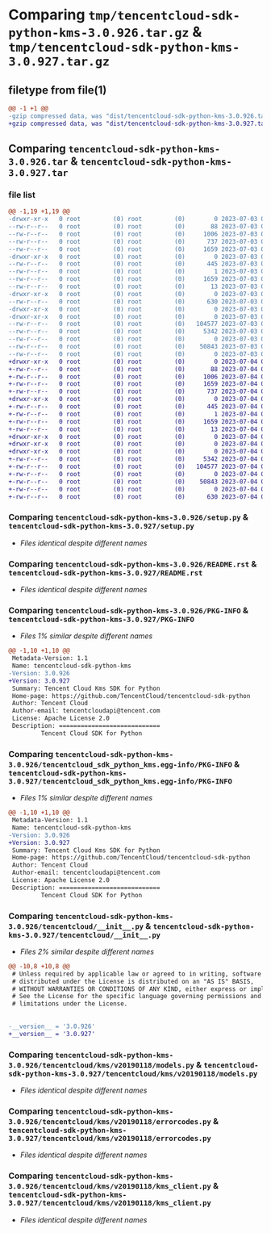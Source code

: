 # Comparing `tmp/tencentcloud-sdk-python-kms-3.0.926.tar.gz` & `tmp/tencentcloud-sdk-python-kms-3.0.927.tar.gz`

## filetype from file(1)

```diff
@@ -1 +1 @@
-gzip compressed data, was "dist/tencentcloud-sdk-python-kms-3.0.926.tar", last modified: Mon Jul  3 00:29:27 2023, max compression
+gzip compressed data, was "dist/tencentcloud-sdk-python-kms-3.0.927.tar", last modified: Tue Jul  4 00:24:49 2023, max compression
```

## Comparing `tencentcloud-sdk-python-kms-3.0.926.tar` & `tencentcloud-sdk-python-kms-3.0.927.tar`

### file list

```diff
@@ -1,19 +1,19 @@
-drwxr-xr-x   0 root         (0) root         (0)        0 2023-07-03 00:29:27.000000 tencentcloud-sdk-python-kms-3.0.926/
--rw-r--r--   0 root         (0) root         (0)       88 2023-07-03 00:29:27.000000 tencentcloud-sdk-python-kms-3.0.926/setup.cfg
--rw-r--r--   0 root         (0) root         (0)     1006 2023-07-03 00:29:27.000000 tencentcloud-sdk-python-kms-3.0.926/setup.py
--rw-r--r--   0 root         (0) root         (0)      737 2023-07-03 00:29:27.000000 tencentcloud-sdk-python-kms-3.0.926/README.rst
--rw-r--r--   0 root         (0) root         (0)     1659 2023-07-03 00:29:27.000000 tencentcloud-sdk-python-kms-3.0.926/PKG-INFO
-drwxr-xr-x   0 root         (0) root         (0)        0 2023-07-03 00:29:27.000000 tencentcloud-sdk-python-kms-3.0.926/tencentcloud_sdk_python_kms.egg-info/
--rw-r--r--   0 root         (0) root         (0)      445 2023-07-03 00:29:27.000000 tencentcloud-sdk-python-kms-3.0.926/tencentcloud_sdk_python_kms.egg-info/SOURCES.txt
--rw-r--r--   0 root         (0) root         (0)        1 2023-07-03 00:29:27.000000 tencentcloud-sdk-python-kms-3.0.926/tencentcloud_sdk_python_kms.egg-info/dependency_links.txt
--rw-r--r--   0 root         (0) root         (0)     1659 2023-07-03 00:29:27.000000 tencentcloud-sdk-python-kms-3.0.926/tencentcloud_sdk_python_kms.egg-info/PKG-INFO
--rw-r--r--   0 root         (0) root         (0)       13 2023-07-03 00:29:27.000000 tencentcloud-sdk-python-kms-3.0.926/tencentcloud_sdk_python_kms.egg-info/top_level.txt
-drwxr-xr-x   0 root         (0) root         (0)        0 2023-07-03 00:29:27.000000 tencentcloud-sdk-python-kms-3.0.926/tencentcloud/
--rw-r--r--   0 root         (0) root         (0)      630 2023-07-03 00:29:27.000000 tencentcloud-sdk-python-kms-3.0.926/tencentcloud/__init__.py
-drwxr-xr-x   0 root         (0) root         (0)        0 2023-07-03 00:29:27.000000 tencentcloud-sdk-python-kms-3.0.926/tencentcloud/kms/
-drwxr-xr-x   0 root         (0) root         (0)        0 2023-07-03 00:29:27.000000 tencentcloud-sdk-python-kms-3.0.926/tencentcloud/kms/v20190118/
--rw-r--r--   0 root         (0) root         (0)   104577 2023-07-03 00:29:27.000000 tencentcloud-sdk-python-kms-3.0.926/tencentcloud/kms/v20190118/models.py
--rw-r--r--   0 root         (0) root         (0)     5342 2023-07-03 00:29:27.000000 tencentcloud-sdk-python-kms-3.0.926/tencentcloud/kms/v20190118/errorcodes.py
--rw-r--r--   0 root         (0) root         (0)        0 2023-07-03 00:29:27.000000 tencentcloud-sdk-python-kms-3.0.926/tencentcloud/kms/v20190118/__init__.py
--rw-r--r--   0 root         (0) root         (0)    50843 2023-07-03 00:29:27.000000 tencentcloud-sdk-python-kms-3.0.926/tencentcloud/kms/v20190118/kms_client.py
--rw-r--r--   0 root         (0) root         (0)        0 2023-07-03 00:29:27.000000 tencentcloud-sdk-python-kms-3.0.926/tencentcloud/kms/__init__.py
+drwxr-xr-x   0 root         (0) root         (0)        0 2023-07-04 00:24:49.000000 tencentcloud-sdk-python-kms-3.0.927/
+-rw-r--r--   0 root         (0) root         (0)       88 2023-07-04 00:24:49.000000 tencentcloud-sdk-python-kms-3.0.927/setup.cfg
+-rw-r--r--   0 root         (0) root         (0)     1006 2023-07-04 00:24:49.000000 tencentcloud-sdk-python-kms-3.0.927/setup.py
+-rw-r--r--   0 root         (0) root         (0)     1659 2023-07-04 00:24:49.000000 tencentcloud-sdk-python-kms-3.0.927/PKG-INFO
+-rw-r--r--   0 root         (0) root         (0)      737 2023-07-04 00:24:49.000000 tencentcloud-sdk-python-kms-3.0.927/README.rst
+drwxr-xr-x   0 root         (0) root         (0)        0 2023-07-04 00:24:49.000000 tencentcloud-sdk-python-kms-3.0.927/tencentcloud_sdk_python_kms.egg-info/
+-rw-r--r--   0 root         (0) root         (0)      445 2023-07-04 00:24:49.000000 tencentcloud-sdk-python-kms-3.0.927/tencentcloud_sdk_python_kms.egg-info/SOURCES.txt
+-rw-r--r--   0 root         (0) root         (0)        1 2023-07-04 00:24:49.000000 tencentcloud-sdk-python-kms-3.0.927/tencentcloud_sdk_python_kms.egg-info/dependency_links.txt
+-rw-r--r--   0 root         (0) root         (0)     1659 2023-07-04 00:24:49.000000 tencentcloud-sdk-python-kms-3.0.927/tencentcloud_sdk_python_kms.egg-info/PKG-INFO
+-rw-r--r--   0 root         (0) root         (0)       13 2023-07-04 00:24:49.000000 tencentcloud-sdk-python-kms-3.0.927/tencentcloud_sdk_python_kms.egg-info/top_level.txt
+drwxr-xr-x   0 root         (0) root         (0)        0 2023-07-04 00:24:49.000000 tencentcloud-sdk-python-kms-3.0.927/tencentcloud/
+drwxr-xr-x   0 root         (0) root         (0)        0 2023-07-04 00:24:49.000000 tencentcloud-sdk-python-kms-3.0.927/tencentcloud/kms/
+drwxr-xr-x   0 root         (0) root         (0)        0 2023-07-04 00:24:49.000000 tencentcloud-sdk-python-kms-3.0.927/tencentcloud/kms/v20190118/
+-rw-r--r--   0 root         (0) root         (0)     5342 2023-07-04 00:24:49.000000 tencentcloud-sdk-python-kms-3.0.927/tencentcloud/kms/v20190118/errorcodes.py
+-rw-r--r--   0 root         (0) root         (0)   104577 2023-07-04 00:24:49.000000 tencentcloud-sdk-python-kms-3.0.927/tencentcloud/kms/v20190118/models.py
+-rw-r--r--   0 root         (0) root         (0)        0 2023-07-04 00:24:49.000000 tencentcloud-sdk-python-kms-3.0.927/tencentcloud/kms/v20190118/__init__.py
+-rw-r--r--   0 root         (0) root         (0)    50843 2023-07-04 00:24:49.000000 tencentcloud-sdk-python-kms-3.0.927/tencentcloud/kms/v20190118/kms_client.py
+-rw-r--r--   0 root         (0) root         (0)        0 2023-07-04 00:24:49.000000 tencentcloud-sdk-python-kms-3.0.927/tencentcloud/kms/__init__.py
+-rw-r--r--   0 root         (0) root         (0)      630 2023-07-04 00:24:49.000000 tencentcloud-sdk-python-kms-3.0.927/tencentcloud/__init__.py
```

### Comparing `tencentcloud-sdk-python-kms-3.0.926/setup.py` & `tencentcloud-sdk-python-kms-3.0.927/setup.py`

 * *Files identical despite different names*

### Comparing `tencentcloud-sdk-python-kms-3.0.926/README.rst` & `tencentcloud-sdk-python-kms-3.0.927/README.rst`

 * *Files identical despite different names*

### Comparing `tencentcloud-sdk-python-kms-3.0.926/PKG-INFO` & `tencentcloud-sdk-python-kms-3.0.927/PKG-INFO`

 * *Files 1% similar despite different names*

```diff
@@ -1,10 +1,10 @@
 Metadata-Version: 1.1
 Name: tencentcloud-sdk-python-kms
-Version: 3.0.926
+Version: 3.0.927
 Summary: Tencent Cloud Kms SDK for Python
 Home-page: https://github.com/TencentCloud/tencentcloud-sdk-python
 Author: Tencent Cloud
 Author-email: tencentcloudapi@tencent.com
 License: Apache License 2.0
 Description: ============================
         Tencent Cloud SDK for Python
```

### Comparing `tencentcloud-sdk-python-kms-3.0.926/tencentcloud_sdk_python_kms.egg-info/PKG-INFO` & `tencentcloud-sdk-python-kms-3.0.927/tencentcloud_sdk_python_kms.egg-info/PKG-INFO`

 * *Files 1% similar despite different names*

```diff
@@ -1,10 +1,10 @@
 Metadata-Version: 1.1
 Name: tencentcloud-sdk-python-kms
-Version: 3.0.926
+Version: 3.0.927
 Summary: Tencent Cloud Kms SDK for Python
 Home-page: https://github.com/TencentCloud/tencentcloud-sdk-python
 Author: Tencent Cloud
 Author-email: tencentcloudapi@tencent.com
 License: Apache License 2.0
 Description: ============================
         Tencent Cloud SDK for Python
```

### Comparing `tencentcloud-sdk-python-kms-3.0.926/tencentcloud/__init__.py` & `tencentcloud-sdk-python-kms-3.0.927/tencentcloud/__init__.py`

 * *Files 2% similar despite different names*

```diff
@@ -10,8 +10,8 @@
 # Unless required by applicable law or agreed to in writing, software
 # distributed under the License is distributed on an "AS IS" BASIS,
 # WITHOUT WARRANTIES OR CONDITIONS OF ANY KIND, either express or implied.
 # See the License for the specific language governing permissions and
 # limitations under the License.
 
 
-__version__ = '3.0.926'
+__version__ = '3.0.927'
```

### Comparing `tencentcloud-sdk-python-kms-3.0.926/tencentcloud/kms/v20190118/models.py` & `tencentcloud-sdk-python-kms-3.0.927/tencentcloud/kms/v20190118/models.py`

 * *Files identical despite different names*

### Comparing `tencentcloud-sdk-python-kms-3.0.926/tencentcloud/kms/v20190118/errorcodes.py` & `tencentcloud-sdk-python-kms-3.0.927/tencentcloud/kms/v20190118/errorcodes.py`

 * *Files identical despite different names*

### Comparing `tencentcloud-sdk-python-kms-3.0.926/tencentcloud/kms/v20190118/kms_client.py` & `tencentcloud-sdk-python-kms-3.0.927/tencentcloud/kms/v20190118/kms_client.py`

 * *Files identical despite different names*

